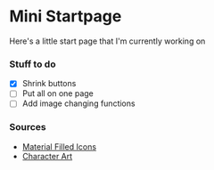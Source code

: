 # Mini Startpage
Here's a little start page that I'm currently working on

### Stuff to do
- [x] Shrink buttons
- [ ] Put all on one page
- [ ] Add image changing functions

### Sources
- [Material Filled Icons](https://icons8.com/icons/material)
- [Character Art](https://www.artstation.com/kuvshinov_ilya)
